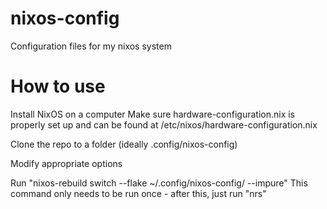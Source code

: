 # nixos-config

Configuration files for my nixos system

# How to use

Install NixOS on a computer
    Make sure hardware-configuration.nix is properly set up and can be found at /etc/nixos/hardware-configuration.nix

Clone the repo to a folder (ideally .config/nixos-config)

Modify appropriate options 

Run "nixos-rebuild switch --flake ~/.config/nixos-config/ --impure"
    This command only needs to be run once - after this, just run "nrs"


